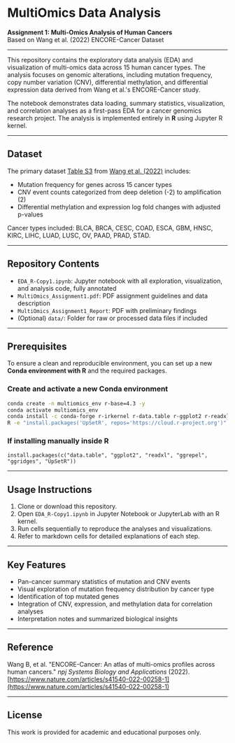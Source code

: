 # MultiOmics Data Analysis

**Assignment 1: Multi-Omics Analysis of Human Cancers**  
Based on Wang et al. (2022) ENCORE-Cancer Dataset

---

This repository contains the exploratory data analysis (EDA) and visualization of multi-omics data across 15 human cancer types. The analysis focuses on genomic alterations, including mutation frequency, copy number variation (CNV), differential methylation, and differential expression data derived from Wang et al.'s ENCORE-Cancer study.

The notebook demonstrates data loading, summary statistics, visualization, and correlation analyses as a first-pass EDA for a cancer genomics research project.
The analysis is implemented entirely in **R** using Jupyter R kernel.

---

## Dataset  
The primary dataset [Table S3](https://github.com/wangbingbo2019/ENCORE-Cancer/tree/main) from [Wang et al. (2022)](https://www.nature.com/articles/s41540-022-00258-1#Abs1) includes:  
- Mutation frequency for genes across 15 cancer types  
- CNV event counts categorized from deep deletion (-2) to amplification (2)  
- Differential methylation and expression log fold changes with adjusted p-values  

Cancer types included: BLCA, BRCA, CESC, COAD, ESCA, GBM, HNSC, KIRC, LIHC, LUAD, LUSC, OV, PAAD, PRAD, STAD.

---

## Repository Contents  
- `EDA_R-Copy1.ipynb`: Jupyter notebook with all exploration, visualization, and analysis code, fully annotated  
- `MultiOmics_Assignment1.pdf`: PDF assignment guidelines and data description  
- `MultiOmics_Assignment1_Report`: PDF with preliminary findings 
- (Optional) `data/`: Folder for raw or processed data files if included

---

## Prerequisites

To ensure a clean and reproducible environment, you can set up a new **Conda environment with R** and the required packages.

### Create and activate a new Conda environment
```bash
conda create -n multiomics_env r-base=4.3 -y
conda activate multiomics_env
conda install -c conda-forge r-irkernel r-data.table r-ggplot2 r-readxl r-ggrepel r-ggridges -y
R -e "install.packages('UpSetR', repos='https://cloud.r-project.org')"
```
### If installing manually inside R
`install.packages(c("data.table", "ggplot2", "readxl", "ggrepel", "ggridges", "UpSetR"))`

---

## Usage Instructions  
1. Clone or download this repository.  
2. Open `EDA_R-Copy1.ipynb` in Jupyter Notebook or JupyterLab with an R kernel.  
3. Run cells sequentially to reproduce the analyses and visualizations.  
4. Refer to markdown cells for detailed explanations of each step.

---

## Key Features  
- Pan-cancer summary statistics of mutation and CNV events  
- Visual exploration of mutation frequency distribution by cancer type  
- Identification of top mutated genes  
- Integration of CNV, expression, and methylation data for correlation analyses  
- Interpretation notes and summarized biological insights

---

## Reference  
Wang B, et al. "ENCORE-Cancer: An atlas of multi-omics profiles across human cancers." *npj Systems Biology and Applications* (2022).  
[https://www.nature.com/articles/s41540-022-00258-1](https://www.nature.com/articles/s41540-022-00258-1)

---

## License  
This work is provided for academic and educational purposes only.

